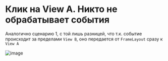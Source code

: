 # Клик на View A. Никто не обрабатывает события

Аналогично сценарию 1, с той лишь разницей, что т.к. событие происходит за пределами `View B`, оно передается от `FrameLayout` сразу к `View A`

![image](https://miro.medium.com/max/1400/1*J1UoChhR4Ic60yBCCwOBBg.png)
